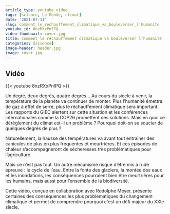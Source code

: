 ```yaml
---
article_type: youtube_video
tags: [science, Le Monde, climat]
date: '2021-07-11'
slug: comment_le_rechauffement_climatique_va_bouleverser_l’humanite
youtube_id: 8nzRXxPnlPQ
video-thumbnail: cover.jpg
title: Comment le réchauffement climatique va bouleverser l’humanité
categories: [science]
image-header: header.jpg
image: cover.jpg
---
```


## Vidéo

{{< youtube 8nzRXxPnlPQ >}}

Un degré, deux degrés, quatre degrés… Au cours du siècle à venir, la température de la planète va continuer de monter. Plus l’humanité émettra de gaz à effet de serre, plus le réchauffement climatique sera important. Les rapports du GIEC alertent sur cette situation et les conférences internationales comme la COP26 promettent des solutions. Mais en quoi ce dérèglement du climat est-il un problème ? Pourquoi doit-on se soucier de quelques degrés de plus ?

Naturellement, la hausse des températures va avant tout entraîner des canicules de plus en plus fréquentes et meurtrières. Et ces épisodes de chaleur s’accompagneront de sécheresses très problématiques pour l’agriculture.

Mais ce n’est pas tout. Un autre mécanisme risque d’être mis à rude épreuve : le cycle de l’eau. Entre la fonte des glaciers, la montée des eaux et les inondations, les conséquences pourraient bien être meurtrières pour les humains, mais aussi pour l’ensemble de la biodiversité.

Cette vidéo, conçue en collaboration avec Rodolphe Meyer, présente certaines des conséquences les plus problématiques du changement climatique et permet de comprendre pourquoi c'est un défi majeur du XXIe siècle.
